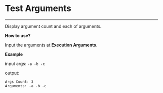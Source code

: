 # Test Arguments

----------

Display argument count and each of arguments.

**How to use?**

Input the arguments at **Execution Arguments**.

**Example**

input args: `-a -b -c`

output: 

```
Args Count: 3
Arguments: -a -b -c
```

